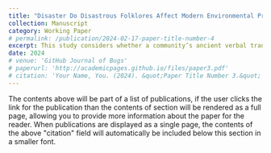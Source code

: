 ```yaml
---
title: "Disaster Do Disastrous Folklores Affect Modern Environmental Protections?"
collection: Manuscript
category: Working Paper
# permalink: /publication/2024-02-17-paper-title-number-4
excerpt: This study considers whether a community’s ancient verbal traditions shape its environmental and societal (E&S) values. We find that companies that locate in regions with folklores containing disastrous wordings invest more in infrastructure and initiatives to reduce environmental pollutions and therefore exhibit better E&S performance. This finding is mainly driven by folklores that describe imaginary and mythical disasters, by areas with less foreign cultural influence and more severe seismic risk. Further tests reveal that residents in regions with disastrous folklore lean toward left-wing politically and exhibit greater environmental concerns. Our results suggest that a region’s historical perception of catastrophe, even when it is imaginary, has significant influence over its residents’ philosophy toward environmental and societal values in present time.
date: 2024
# venue: 'GitHub Journal of Bugs'
# paperurl: 'http://academicpages.github.io/files/paper3.pdf'
# citation: 'Your Name, You. (2024). &quot;Paper Title Number 3.&quot; <i>GitHub Journal of Bugs</i>. 1(3).'
---
```


The contents above will be part of a list of publications, if the user clicks the link for the publication than the contents of section will be rendered as a full page, allowing you to provide more information about the paper for the reader. When publications are displayed as a single page, the contents of the above "citation" field will automatically be included below this section in a smaller font.
